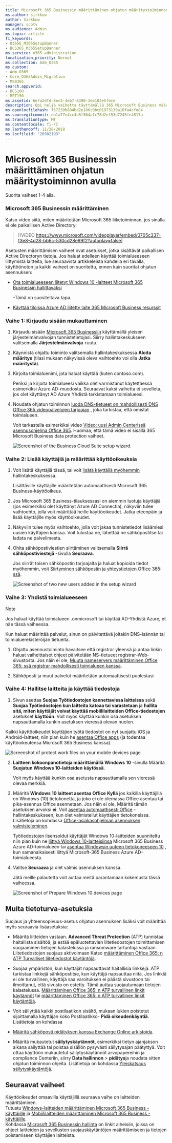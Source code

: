 ```yaml
---
title: Microsoft 365 Businessin määrittäminen ohjatun määritystoiminnon avulla
ms.author: sirkkuw
author: Sirkkuw
manager: scotv
ms.audience: Admin
ms.topic: article
f1_keywords:
- O365E_M365SetupBanner
- BCS365_M365SetupBanner
ms.service: o365-administration
localization_priority: Normal
ms.collection: Adm_O365
ms.custom:
- Adm_O365
- Core_O365Admin_Migration
- MSB365
search.appverid:
- BCS160
- MET150
ms.assetid: 6e7a2dfd-8ec4-4eb7-8390-3ee103e5fece
description: Opi neljä vaihetta täyttämällä 365 Microsoft Business määrittäminen.
ms.openlocfilehash: f57239b884bd2e186c0bc01973130a10fa4cfe84
ms.sourcegitcommit: eb1a77e4cc4e8f564a1c78d2ef53d7245fe4517a
ms.translationtype: MT
ms.contentlocale: fi-FI
ms.lasthandoff: 11/28/2018
ms.locfileid: "26982193"
---
```

# <a name="set-up-microsoft-365-business-by-using-the-setup-wizard"></a>Microsoft 365 Businessin määrittäminen ohjatun määritystoiminnon avulla

Suorita vaiheet 1-4 alla.
  
### <a name="set-up-microsoft-365-business"></a>Microsoft 365 Businessin määrittäminen

Katso video siitä, miten määritetään Microsoft 365 liiketoiminnan, jos sinulla ei ole paikallisen Active Directory:
  
> [!VIDEO https://www.microsoft.com/videoplayer/embed/0705c337-f3e8-4d28-bb6c-530cd28e99f2?autoplay=false]
  
Asetusten määrittämisen vaiheet ovat asetukset, jotka sisältävät paikallisen Active Directoryn tietoja. Jos haluat edelleen käyttää toimialueeseen liittymistä laitteita, lue seuraavista artikkeleista kahdella eri tavalla, käyttöönoton ja kaikki vaiheet on suoritettu, ennen kuin suoritat ohjatun asennuksen:
  
- [Ota toimialueeseen liitetyt Windows 10 -laitteet Microsoft 365 Businessin hallittavaksi](manage-windows-devices.md)
    
    -Tämä on suositeltava tapa.
    
- [Käyttää tiloissa Azure AD liitetty laite 365 Microsoft Business resurssit](access-resources.md)
    
### <a name="step-1-personalize-sign-in"></a>Vaihe 1: Kirjaudu sisään mukauttaminen

1. Kirjaudu sisään [Microsoft 365 Businessiin](https://portal.microsoft.com) käyttämällä yleisen järjestelmänvalvojan tunnistetietojasi. Siirry hallintakeskukseen valitsemalla **Järjestelmänvalvoja**-ruutu. 
    
2. Käynnistä ohjattu toiminto valitsemalla hallintakeskuksessa **Aloita määritys** (tilasi mukaan näkyvissä oleva vaihtoehto voi olla **Jatka määritystä**). 
    
3. Kirjoita toimialuenimi, jota haluat käyttää (kuten contoso.com).
    
    Periksi ja kirjoita toimialueesi vaikka olet varmistanut käytettäessä esimerkiksi Azure AD-muodosta. Seuraavat kaksi vaihetta ei sovelleta, jos olet käyttänyt AD Azure Yhdistä tarkistamaan toimialueesi.
    
4. Noudata ohjatun toiminnon [luoda DNS-tietueet on mahdollisesti DNS Office 365 videopalvelujen tarjoajan](https://support.office.com/article/7b7b075d-79f9-4e37-8a9e-fb60c1d95166) , joka tarkistaa, että omistat toimialueen. 
    
    Voit tarkastella esimerkiksi video [Video: uusi Admin Centerissä asennusohjelma Office 365](https://support.office.com/article/a8c2002a-34bc-4ab3-93d8-9b5156c48bf8). Huomaa, että tämä video ei sisällä 365 Microsoft Business data protection vaiheet.
    
    ![Screenshot of the Business Cloud Suite setup wizard.](media/3c4fd40c-2de1-4a87-8ee0-78d3928c7bb7.png)
  
### <a name="step-2-add-users-and-assign-licenses"></a>Vaihe 2: Lisää käyttäjiä ja määrittää käyttöoikeuksia

1. Voit lisätä käyttäjiä tässä, tai voit [lisätä käyttäjiä myöhemmin](add-users-m365b.md) hallintakeskuksessa. 
    
    Lisättäville käyttäjille määritetään automaattisesti Microsoft 365 Business-käyttöoikeus.
    
2. Jos Microsoft 365 Business-tilauksessasi on aiemmin luotuja käyttäjiä (jos esimerkiksi olet käyttänyt Azure AD Connectia), näkyviin tulee vaihtoehto, jolla voit määrittää heille käyttöoikeudet. Jatka eteenpäin ja lisää käyttäjille myös käyttöoikeudet.
    
3. Näkyviin tulee myös vaihtoehto, jolla voit jakaa tunnistetiedot lisäämiesi uusien käyttäjien kanssa. Voit tulostaa ne, lähettää ne sähköpostitse tai ladata ne palvelimesta.
    
4. Ohita sähköpostiviestien siirtäminen valitsemalla **Siirrä sähköpostiviestejä** -sivulla **Seuraava**. 
    
    Jos siirrät toisen sähköpostin tarjoajalta ja haluat kopioida tiedot myöhemmin, voit [Siirtyminen sähköpostin ja yhteystietojen Office 365: ssä](https://support.office.com/article/a3e3bddb-582e-4133-8670-e61b9f58627e).
    
    ![Screenshot of two new users added in the setup wizard](media/8f729967-5c65-4ceb-b737-18119db40564.png)
  
### <a name="step-3-connect-your-domain"></a>Vaihe 3: Yhdistä toimialueeseen

> [!NOTE]
> Jos haluat käyttää toimialueen .onmicrosoft tai käyttää AD-Yhdistä Azure, et näe tässä vaiheessa. 
  
Kun haluat määrittää palvelut, sinun on päivitettävä joitakin DNS-isännän tai toimialuerekisteröijän tietueita.
  
1. Ohjattu asennustoiminto havaitsee että registrar yleensä ja antaa linkin haluat vaiheittaiset ohjeet päivitetään NS-tietueet registrar-Web-sivustosta. Jos näin ei ole, [Muuta nameservers määrittäminen Office 365: ssä registrar mahdollisesti toimialueen kanssa](https://support.office.com/article/a8b487a9-2a45-4581-9dc4-5d28a47010a2).
    
2. Sähköposti ja muut palvelut määritetään automaattisesti puolestasi
    
### <a name="step-4-manage-devices-and-work-files"></a>Vaihe 4: Hallitse laitteita ja käyttää tiedostoja

1. Sivun asettaa **Suojaa Työtiedostojen kannettavissa laitteissa** sekä **Suojaa Työtiedostojen kun laitteita katoaa tai varastetaan** ja **hallita sitä, miten käyttäjät voivat käyttää mobiililaitteiden Office-tiedostojen** asetukset **käyttöön**. Voit myös käyttää kunkin osa asetuksen napsauttamalla kunkin asetuksen vieressä olevan nuolen.
  
  Kaikki käyttöoikeudet käyttäjien työtä tiedostot on nyt suojattu iOS ja Android-laitteet, niin pian kuin he [asentaa Office apps](set-up-mobile-devices.md) (ja todentaa käyttöoikeutensa Microsoft 365 Business kanssa). 
  
  ![Screenshot of protect work files on your mobile devices page](media/3139a9aa-6228-4e74-8166-c6a886d7319f.PNG)
  
2. **Laitteen kokoonpanotietoja määrittämällä Windows 10** -sivulla Määritä **Suojatun Windows 10-laitteiden** **käytössä**.
  
   Voit myös käyttää kunkin osa asetusta napsauttamalla sen vieressä olevaa merkkiä.
  
3. Määritä **Windows 10 laitteet asentaa Office** **Kyllä** jos kaikilla käyttäjillä on Windows (10) tietokonetta, ja joko ei ole olemassa Office asentaa tai pika-asennus Office asennetaan. Jos näin ei ole, Määritä tämän asetuksen arvoksi **ei**. Voit [asentaa automaattisesti Office](auto-install-or-uninstall-office.md) -hallintakeskukseen, kun olet valmistellut käyttäjien tietokoneissa. Lisätietoja on kohdassa [Office-asiakasohjelman asennuksen valmisteleminen](prepare-for-office-client-deployment.md).
  
    Työtiedostojen lisensoidut käyttäjät Windows 10-laitteiden suunniteltu niin pian kuin ne [liittyä Windows 10-laitteisiinsa](set-up-windows-devices.md) Microsoft 365 Business Azure AD-toimialueen tai [asentaa Windowsin uuteen tietokoneeseen 10](https://support.office.com/article/c654bd23-d256-4ac7-8fba-0c993bf5a771.aspx) , kun samanaikaisesti liittyä Microsoft-365 Business Azure AD-toimialueesta. 
  
4. Valitse **Seuraava** ja olet valmis asennuksen kanssa. 
  
    Jätä meille palautetta voit auttaa meitä parantamaan kokemusta tässä vaiheessa.
  
    ![Screenshot of Prepare Windows 10 devices page](media/bff701c1-48a3-44f4-aa95-9d959d57c85b.PNG)
  
## <a name="additional-security-settings"></a>Muita tietoturva-asetuksia

Suojaus ja yhteensopivuus-asetus ohjatun asennuksen lisäksi voit määrittää myös seuraavia lisäasetuksia:
  
- Määritä liitteiden vastaan. **Advanced Threat Protection** (ATP) tunnistaa haitallista sisältöä, ja estää epäluotettavien liitetiedostojen toimittamisen suojaaminen tietojen kalastelussa ja ransomware tartuntoja vastaan. Liitetiedostojen suojaus aktivoimaan Katso [määrittäminen Office 365: n ATP Turvalliset liitetiedostot käytäntöjä](https://support.office.com/article/078eb946-819a-4e13-8673-fe0c0ad3a775#setpolicy).
    
- Suojaa ympäristön, kun käyttäjät napsauttavat haitallisia linkkejä. ATP tarkistaa linkkejä sähköpostitse, kun käyttäjä napsauttaa niitä. Jos linkkiä ei ole turvallinen, käyttäjä saa varoituksen ei päästä sivustoon tai ilmoittanut, että sivusto on estetty. Tämä auttaa suojautumaan tietojen kalastelussa. [Määrittäminen Office 365: n ATP turvallinen linkit käytännöt](https://support.office.com/article/bdd5372d-775e-4442-9c1b-609627b94b5d#reveddefaultscc) tai [määrittäminen Office 365: n ATP turvallinen linkit käytäntöjä](https://support.office.com/article/bdd5372d-775e-4442-9c1b-609627b94b5d#addemailpolscc).
    
- Voit säilyttää kaikki postilaatikon sisältö, mukaan lukien poistetut sijoittamalla käyttäjän koko Postilaatikko- **Pidä oikeudenkäyntiä**. Lisätietoja on kohdassa 
- [Määritä sähköposti pidätyksen kanssa Exchange Online arkistoida](security-features.md#set-up-email-retention-with-exchange-online-archiving).
    
- Määritä mukautetut **säilytyskäytännöt**, esimerkiksi tietyn ajanjakson aikana säilyttää tai poistaa sisällön pysyvästi säilytysajan päätyttyä. Voit ottaa käyttöön mukautetut säilytyskäytännöt arvopapereihin ja compliance Centeriin, siirry **Data hallinnon** \> **pidätys**ja noudata sitten ohjatun toiminnon ohjeita. Lisätietoja on kohdassa [Yleiskatsaus säilytyskäytäntöjä](https://support.office.com/article/5e377752-700d-4870-9b6d-12bfc12d2423).
    
## <a name="next-steps"></a>Seuraavat vaiheet

Käyttöoikeudet omaavilla käyttäjillä seuraava vaihe on laitteiden määrittäminen.<br/> Tutustu [Windows-laitteiden määrittäminen Microsoft 365 Business -käyttäjille](set-up-windows-devices.md) ja [Mobiililaitteiden määrittäminen Microsoft 365 Business -käyttäjille](set-up-mobile-devices.md). <br/>Kohdassa [Microsoft 365 Businessin hallinta](manage.md) on linkit aiheisiin, joissa on ohjeet laitteiden ja sovellusten suojauskäytäntöjen määrittämiseen ja tietojen poistamiseen käyttäjien laitteista. 
  


